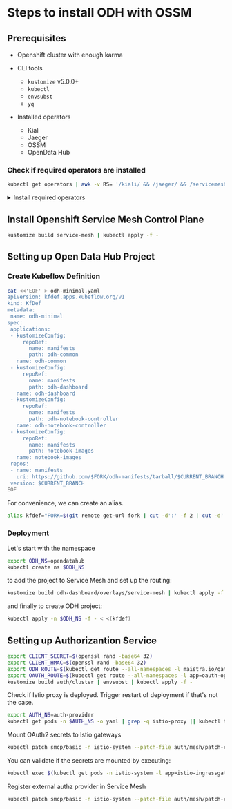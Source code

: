 # Steps to install ODH with OSSM

## Prerequisites

* Openshift cluster with enough karma
* CLI tools
  * `kustomize` v5.0.0+
  * `kubectl`
  * `envsubst`
  * `yq`

* Installed operators
  * Kiali
  * Jaeger
  * OSSM
  * OpenData Hub
  
### Check if required operators are installed

```sh
kubectl get operators | awk -v RS= '/kiali/ && /jaeger/ && /servicemesh/ && /opendatahub/ && /authorino/ {exit 0} {exit 1}' || echo "Please install all required operators."
```

<details>
  <summary>
    Install required operators
  </summary>

  ```sh
  createSubscription() {
    local name=$1
    local source=${2:-"redhat-operators"}
    local channel=${3:-"stable"}

    echo  "Create Subscription resource for $name"
    eval "kubectl apply -f - <<EOF
  apiVersion: operators.coreos.com/v1alpha1
  kind: Subscription
  metadata:
    name: $name
    namespace: openshift-operators
  spec:
    channel: $channel
    installPlanApproval: Automatic
    name: $name
    source: $source
    sourceNamespace: openshift-marketplace
  EOF"    
  }
  ```
  
  ```sh
  createSubscription "kiali-ossm"
  createSubscription "jaeger-product"
  createSubscription "servicemeshoperator"
  createSubscription "opendatahub-operator" "community-operators"
  createSubscription "authorino-operator" "community-operators" "alpha"
  ```

</details>

## Install Openshift Service Mesh Control Plane

```sh
kustomize build service-mesh | kubectl apply -f - 
```

## Setting up Open Data Hub Project

### Create Kubeflow Definition

```sh
cat <<'EOF' > odh-minimal.yaml
apiVersion: kfdef.apps.kubeflow.org/v1
kind: KfDef
metadata:
 name: odh-minimal
spec:
 applications:
 - kustomizeConfig:
     repoRef:
       name: manifests
       path: odh-common
   name: odh-common
 - kustomizeConfig:
     repoRef:
       name: manifests
       path: odh-dashboard
   name: odh-dashboard
 - kustomizeConfig:
     repoRef:
       name: manifests
       path: odh-notebook-controller
   name: odh-notebook-controller
 - kustomizeConfig:
     repoRef:
       name: manifests
       path: notebook-images
   name: notebook-images
 repos:
 - name: manifests
   uri: https://github.com/$FORK/odh-manifests/tarball/$CURRENT_BRANCH
 version: $CURRENT_BRANCH
EOF
```

For convenience, we can create an alias.

```sh
alias kfdef="FORK=$(git remote get-url fork | cut -d':' -f 2 | cut -d'.' -f 1 | uniq | tail -n 1 | cut -d'/' -f 1) CURRENT_BRANCH=$(git symbolic-ref --short HEAD) envsubst < odh-minimal.yaml"
```

### Deployment

Let's start with the namespace

```sh
export ODH_NS=opendatahub
kubectl create ns $ODH_NS
```

to add the project to Service Mesh and set up the routing:

```sh
kustomize build odh-dashboard/overlays/service-mesh | kubectl apply -f -
```

and finally to create ODH project:

```sh
kubectl apply -n $ODH_NS -f - < <(kfdef)  
```

## Setting up Authorizantion Service

```sh
export CLIENT_SECRET=$(openssl rand -base64 32)
export CLIENT_HMAC=$(openssl rand -base64 32)
export ODH_ROUTE=$(kubectl get route --all-namespaces -l maistra.io/gateway-name=odh-gateway -o yaml | yq '.items[].spec.host')
export OAUTH_ROUTE=$(kubectl get route --all-namespaces -l app=oauth-openshift -o yaml | yq '.items[].spec.host')
kustomize build auth/cluster | envsubst | kubectl apply -f - 
```

Check if Istio proxy is deployed. Trigger restart of deployment if that's not the case.

```sh
export AUTH_NS=auth-provider
kubectl get pods -n $AUTH_NS -o yaml | grep -q istio-proxy || kubectl t rollout restart deployment authorino -n $AUTH_NS
```

Mount OAuth2 secrets to Istio gateways

```sh
kubectl patch smcp/basic -n istio-system --patch-file auth/mesh/patch-control-plane-mount-oauth2-secrets.yaml --type=merge
```

You can validate if the secrets are mounted by executing:

```sh
kubectl exec $(kubectl get pods -n istio-system -l app=istio-ingressgateway  -o jsonpath='{.items[*].metadata.name}') -n istio-system -c istio-proxy -- ls /etc/istio/odh-oauth2
```

Register external authz provider in Service Mesh

```sh
kubectl patch smcp/basic -n istio-system --patch-file auth/mesh/patch-control-plane-external-provider.yaml --type=merge
```

